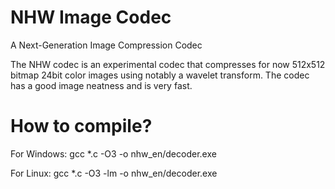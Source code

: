 NHW Image Codec
============

A Next-Generation Image Compression Codec

The NHW codec is an experimental codec that compresses for now 512x512 bitmap 24bit color images using notably a wavelet transform.
The codec has a good image neatness and is very fast.

How to compile?
============

For Windows: gcc *.c -O3 -o nhw_en/decoder.exe

For Linux:   gcc *.c -O3 -lm -o nhw_en/decoder.exe
